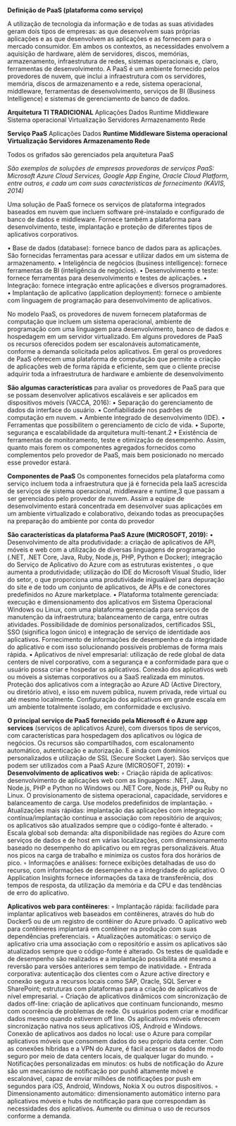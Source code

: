 **Definição de PaaS (plataforma como serviço)**

A utilização de tecnologia da informação e de todas as suas atividades geram dois tipos de empresas: as que desenvolvem suas próprias aplicações e as que desenvolvem as aplicações e as fornecem para o mercado consumidor. Em ambos os contextos, as necessidades envolvem a aquisição de hardware, além de servidores, discos, memórias, armazenamento, infraestrutura de redes, sistemas operacionais e, claro, ferramentas de desenvolvimento. A PaaS é um ambiente fornecido pelos provedores de nuvem, que inclui a infraestrutura com os servidores, memória, discos de armazenamento e a rede, sistema operacional, middleware, ferramentas de desenvolvimento, serviços de BI (Business Intelligence) e sistemas de gerenciamento de banco de dados.

**Arquitetura TI TRADICIONAL** 
Aplicações 
Dados 
Runtime 
Middleware
Sistema operacional 
Virtualização 
Servidores 
Armazenamento 
Rede

**Serviço PaaS** 
Aplicações 
Dados 
**Runtime 
Middleware 
Sistema operacional 
Virtualização 
Servidores 
Armazenamento 
Rede**

Todos os grifados são gerenciados pela arquitetura PaaS

*São exemplos de soluções de empresas provedoras de serviços PaaS: Microsoft Azure Cloud Services, Google App Engine, Oracle Cloud Platform, entre outros, e cada um com suas características de fornecimento (KAVIS, 2014)*

Uma solução de PaaS fornece os serviços de plataforma integrados baseados em nuvem que incluem software pré-instalado e configurado de banco de dados e middleware. Fornece também a plataforma para desenvolvimento, teste, implantação e proteção de diferentes tipos de aplicativos corporativos.

• Base de dados (database): fornece banco de dados para as aplicações. São fornecidas ferramentas para acessar e utilizar dados
em um sistema de armazenamento.
• Inteligência de negócios (business intelligence): fornece ferramentas de BI (inteligência de negócios).
• Desenvolvimento e teste: fornece ferramentas para desenvolvimento e testes de aplicações.
• Integração: fornece integração entre aplicações e diversos
programadores.
• Implantação de aplicativo (application deployment): fornece o
ambiente com linguagem de programação para desenvolvimento
de aplicativos.

No modelo PaaS, os provedores de nuvem fornecem plataformas de computação que incluem um sistema operacional, ambiente de programação com uma linguagem para desenvolvimento, banco de dados e hospedagem em um servidor virtualizado. Em alguns provedores de PaaS os recursos oferecidos podem ser escalonáveis automaticamente, conforme a demanda solicitada pelos aplicativos. Em geral os provedores de PaaS oferecem uma plataforma de computação que permite a criação de aplicações web de forma rápida e eficiente, sem que o cliente precise adquirir toda a infraestrutura de hardware e ambiente de desenvolvimento

**São algumas características** para avaliar os provedores de PaaS
para que se possam desenvolver aplicativos escaláveis e ser aplicados
em dispositivos móveis (VACCA, 2016):
• Separação do gerenciamento de dados da interface do usuário.
• Confiabilidade nos padrões de computação em nuvem.
• Ambiente integrado de desenvolvimento (IDE).
• Ferramentas que possibilitem o gerenciamento de ciclo de vida.
• Suporte, segurança e escalabilidade da arquitetura multi-tenant.2
• Existência de ferramentas de monitoramento, teste e otimização
de desempenho.
Assim, quanto mais forem os componentes agregados fornecidos
como complementos pelo provedor de PaaS, mais bem posicionado no
mercado esse provedor estará. 

**Componentes de PaaS**
Os componentes fornecidos pela plataforma como serviço incluem toda a infraestrutura que já é fornecida pela IaaS acrescida de serviços de sistema operacional, middleware e runtime,3 que passam a ser gerenciados pelo provedor de nuvem. Assim a equipe de desenvolvimento estará concentrada em desenvolver suas aplicações em um ambiente virtualizado e colaborativo, deixando todas as preocupações na preparação do ambiente por conta do provedor

**São características da plataforma PaaS Azure (MICROSOFT, 2019):**
• Desenvolvimento de alta produtividade: a criação de aplicativos de API, móveis e web com a utilização de diversas linguagens de programação (.NET, .NET Core, Java, Ruby, Node.js, PHP, Python e Docker); integração do Serviço de Aplicativo do Azure com as estruturas existentes , o que aumenta a produtividade; utilização do IDE do Microsoft Visual Studio, líder do setor, o que proporciona uma produtividade inigualável para depuração do site e de todo um conjunto de aplicativos, de APIs e de conectores predefinidos no Azure marketplace. 
• Plataforma totalmente gerenciada: execução e dimensionamento dos aplicativos em Sistema Operacional Windows ou Linux, com uma plataforma gerenciada para serviços de manutenção da infraestrutura; balanceamento de carga, entre outras atividades. Possibilidade de domínios personalizados, certificados SSL, SSO (significa logon único) e integração de serviço de identidade aos aplicativos. Fornecimento de informações de desempenho e da integridade do aplicativo e com isso solucionando possíveis problemas de forma mais rápida. 
• Aplicativos de nível empresarial: utilização de rede global de data centers de nível corporativo, com a segurança e a conformidade para que o usuário possa criar e hospedar os aplicativos. Conexão dos aplicativos web ou móveis a sistemas corporativos ou a SaaS realizada em minutos. Proteção dos aplicativos com a integração ao Azure AD (Active Directory, ou diretório ativo), e isso em nuvem pública, nuvem privada, rede virtual ou até mesmo localmente. Configuração dos aplicativos em grande escala em um ambiente totalmente isolado, em conformidade e exclusivo.

**O principal serviço de PaaS fornecido pela Microsoft é o Azure app
services** (serviços de aplicativos Azure), com diversos tipos de serviços,
com características para hospedagem dos aplicativos ou lógica de negócios. Os recursos são compartilhados, com escalonamento automático, autenticação e autorização. E ainda com domínios personalizados
e utilização de SSL (Secure Socket Layer). São serviços que podem ser
utilizados com a PaaS Azure (MICROSOFT, 2019):
• **Desenvolvimento de aplicativos web:**
◦ Criação rápida de aplicativos: desenvolvimento de aplicações
web com as linguagens: .NET, Java, Node.js, PHP e Python no
Windows ou .NET Core, Node.js, PHP ou Ruby no Linux. O
provisionamento de sistema operacional, capacidade, servidores e balanceamento de carga. Use modelos predefinidos
de implantação.
◦ Atualizações mais rápidas: implantação das aplicações com
integração contínua/implantação contínua e associação com
repositório de arquivos; os aplicativos são atualizados sempre
que o código-fonte é alterado.
◦ Escala global sob demanda: alta disponibilidade nas regiões
do Azure com serviços de dados e de host em várias localizações, com dimensionamento baseado no desempenho
do aplicativo ou em regras personalizáveis. Atua nos picos
na carga de trabalho e minimiza os custos fora dos horários
de pico.
◦ Informações e análises: fornece exibições detalhadas de uso
do recurso, com informações de desempenho e a integridade
do aplicativo. O Application Insights fornece informações da
taxa de transferência, dos tempos de resposta, da utilização
da memória e da CPU e das tendências de erro do aplicativo.

**Aplicativos web para contêineres**:
◦ Implantação rápida: facilidade para implantar aplicativos web
baseados em contêineres, através do hub do Docker5
ou de um registro de contêiner do Azure privado. O aplicativo web
para contêineres implantará em contêiner na produção com
suas dependências preferenciais.
◦ Atualizações automáticas: o serviço de aplicativo cria uma associação com o repositório e assim os aplicativos são atualizados sempre que o código-fonte é alterado. Os testes de
qualidade e de desempenho são realizados e a implantação
possibilita até mesmo a reversão para versões anteriores sem
tempo de inatividade.
◦ Entrada corporativa: autenticação dos clientes com o Azure
active directory e conexão segura a recursos locais como SAP,
Oracle, SQL Server e SharePoint; estruturas com plataformas
para a criação de aplicativos de nível empresarial.
◦ Criação de aplicativos dinâmicos com sincronização de dados
off-line: criação de aplicativos que continuam funcionando,
mesmo com ocorrência de problemas de rede. Os usuários
podem criar e modificar dados mesmo quando estiverem off
line. Os aplicativos móveis oferecem sincronização nativa nos
seus aplicativos iOS, Android e Windows.
Conexão de aplicativos aos dados no local: use o Azure para
compilar aplicativos móveis que consomem dados do seu próprio data center. Com as conexões híbridas e a VPN do Azure,
é fácil acessar os dados de modo seguro por meio de data
centers locais, de qualquer lugar do mundo.
◦ Notificações personalizadas em minutos: os hubs de notificação do Azure são um mecanismo de notificação por push6
altamente móvel e escalonável, capaz de enviar milhões de notificações por push em segundos para iOS, Android, Windows,
Nokia X ou outros dispositivos.
◦ Dimensionamento automático: dimensionamento automático
interno para aplicativos móveis e hubs de notificação para que
correspondam às necessidades dos aplicativos. Aumente ou
diminua o uso de recursos conforme a demanda.